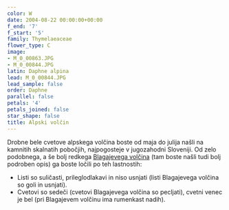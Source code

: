 ```yaml
---
color: W
date: 2004-08-22 00:00:00+00:00
f_end: '7'
f_start: '5'
family: Thymelaeaceae
flower_type: C
image:
- M_0_00863.JPG
- M_0_00844.JPG
latin: Daphne alpina
lead: M_0_00844.JPG
lead_sample: false
order: Daphne
parallel: false
petals: '4'
petals_joined: false
star_shape: false
title: Alpski volčin
---
```

Drobne bele cvetove alpskega volčina boste od maja do julija našli na kamnitih skalnatih pobočjih, najpogosteje v jugozahodni Sloveniji. Od zelo podobnega, a še bolj redkega [Blagajevega volčina](../daphneblagayana/) (tam boste našli tudi bolj podroben opis) ga boste ločili po teh lastnostih:

-   Listi so suličasti, prileglodlakavi in niso usnjati (listi Blagajevega volčina so goli in usnjati).
-   Cvetovi so sedeči (cvetovi Blagajevega volčina so pecljati), cvetni venec je bel (pri Blagajevem volčinu ima rumenkast nadih).
